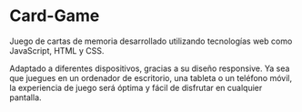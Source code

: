 # Card-Game
Juego de cartas de memoria desarrollado utilizando tecnologías web como JavaScript, HTML y CSS.


Adaptado a diferentes dispositivos, gracias a su diseño responsive. Ya sea que juegues en un ordenador de escritorio, una tableta o un teléfono móvil, la experiencia de juego será óptima y fácil de disfrutar en cualquier pantalla.
